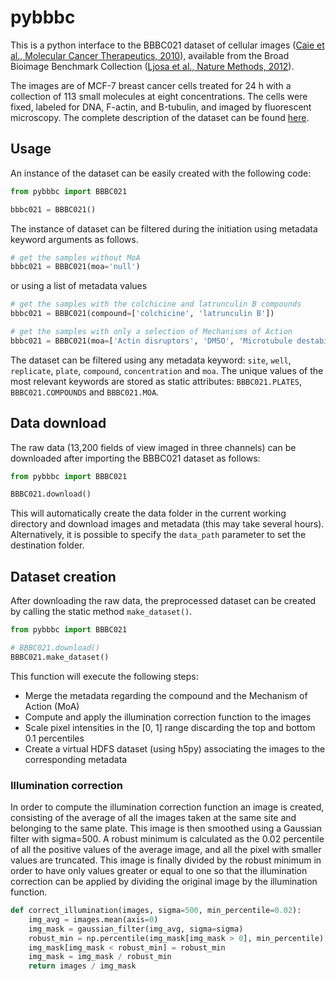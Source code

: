 # pybbbc
This is a python interface to the BBBC021 dataset of cellular images ([Caie et al., Molecular Cancer Therapeutics, 2010](http://dx.doi.org/10.1158/1535-7163.MCT-09-1148)), available from the Broad Bioimage Benchmark Collection ([Ljosa et al., Nature Methods, 2012](http://dx.doi.org/10.1038/nmeth.2083)).

The images are of MCF-7 breast cancer cells treated for 24 h with a collection of 113 small molecules at eight concentrations. The cells were fixed, labeled for DNA, F-actin, and Β-tubulin, and imaged by fluorescent microscopy. The complete description of the dataset can be found [here](https://bbbc.broadinstitute.org/BBBC021).

## Usage
An instance of the dataset can be easily created with the following code:
```python
from pybbbc import BBBC021

bbbc021 = BBBC021()
```
The instance of dataset can be filtered during the initiation using metadata keyword arguments as follows.
```python
# get the samples without MoA
bbbc021 = BBBC021(moa='null')
```
or using a list of metadata values
```python
# get the samples with the colchicine and latrunculin B compounds
bbbc021 = BBBC021(compound=['colchicine', 'latrunculin B'])

# get the samples with only a selection of Mechanisms of Action
bbbc021 = BBBC021(moa=['Actin disruptors', 'DMSO', 'Microtubule destabilizers'])
```
The dataset can be filtered using any metadata keyword: ```site```, ```well```, ```replicate```, ```plate```, ```compound```, ```concentration``` and ```moa```. The unique values of the most relevant keywords are stored as static attributes: ```BBBC021.PLATES```, ```BBBC021.COMPOUNDS``` and ```BBBC021.MOA```.

## Data download
The raw data (13,200 fields of view imaged in three channels) can be downloaded after importing the BBBC021 dataset as follows:
```python
from pybbbc import BBBC021

BBBC021.download()
```
This will automatically create the data folder in the current working directory and download images and metadata (this may take several hours). Alternatively, it is possible to specify the ```data_path``` parameter to set the destination folder.

## Dataset creation
After downloading the raw data, the preprocessed dataset can be created by calling the static method ```make_dataset()```.
```python
from pybbbc import BBBC021

# BBBC021.download()
BBBC021.make_dataset()
```
This function will execute the following steps:
* Merge the metadata regarding the compound and the Mechanism of Action (MoA)
* Compute and apply the illumination correction function to the images
* Scale pixel intensities in the \[0, 1\] range discarding the top and bottom 0.1 percentiles
* Create a virtual HDFS dataset (using h5py) associating the images to the corresponding metadata

### Illumination correction
In order to compute the illumination correction function an image is created, consisting of the average of all the images taken at the same site and belonging to the same plate. This image is then smoothed using a Gaussian filter with sigma=500. A robust minimum is calculated as the 0.02 percentile of all the positive values of the average image, and all the pixel with smaller values are truncated. This image is finally divided by the robust minimum in order to have only values greater or equal to one so that the illumination correction can be applied by dividing the original image by the illumination function.

```python
def correct_illumination(images, sigma=500, min_percentile=0.02):
    img_avg = images.mean(axis=0)
    img_mask = gaussian_filter(img_avg, sigma=sigma)
    robust_min = np.percentile(img_mask[img_mask > 0], min_percentile)
    img_mask[img_mask < robust_min] = robust_min
    img_mask = img_mask / robust_min
    return images / img_mask
```
